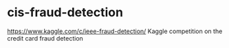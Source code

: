 # cis-fraud-detection
https://www.kaggle.com/c/ieee-fraud-detection/
Kaggle competition on the credit card fraud detection 
